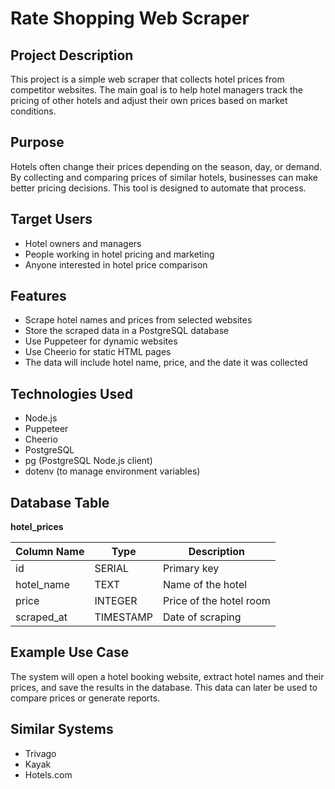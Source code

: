 # Rate Shopping Web Scraper

## Project Description

This project is a simple web scraper that collects hotel prices from competitor websites. The main goal is to help hotel managers track the pricing of other hotels and adjust their own prices based on market conditions.

## Purpose

Hotels often change their prices depending on the season, day, or demand. By collecting and comparing prices of similar hotels, businesses can make better pricing decisions. This tool is designed to automate that process.

## Target Users

- Hotel owners and managers
- People working in hotel pricing and marketing
- Anyone interested in hotel price comparison

## Features

- Scrape hotel names and prices from selected websites
- Store the scraped data in a PostgreSQL database
- Use Puppeteer for dynamic websites
- Use Cheerio for static HTML pages
- The data will include hotel name, price, and the date it was collected

## Technologies Used

- Node.js
- Puppeteer
- Cheerio
- PostgreSQL
- pg (PostgreSQL Node.js client)
- dotenv (to manage environment variables)

## Database Table

**hotel_prices**

| Column Name | Type      | Description              |
|-------------|-----------|--------------------------|
| id          | SERIAL    | Primary key              |
| hotel_name  | TEXT      | Name of the hotel        |
| price       | INTEGER   | Price of the hotel room  |
| scraped_at  | TIMESTAMP | Date of scraping         |

## Example Use Case

The system will open a hotel booking website, extract hotel names and their prices, and save the results in the database. This data can later be used to compare prices or generate reports.

## Similar Systems

- Trivago
- Kayak
- Hotels.com
